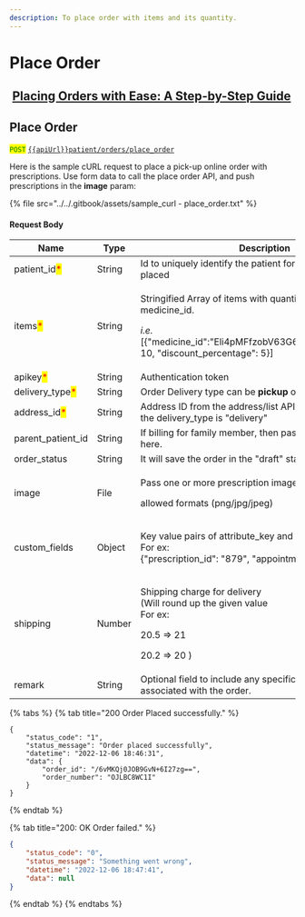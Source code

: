 ```yaml
---
description: To place order with items and its quantity.
---
```


# Place Order

## <img src="https://static.vecteezy.com/system/resources/thumbnails/018/930/572/small/youtube-logo-youtube-icon-transparent-free-png.png" alt="" data-size="line"> [Placing Orders with Ease: A Step-by-Step Guide](https://youtu.be/1TlUVPaWolI?si=2ybv22QYp_P3w994)

## Place Order

<mark style="color:green;">`POST`</mark> [`{{apiUrl}}patient/orders/place_order`](https://api.evitalrx.in/v1/patient/orders/place_order)

Here is the sample cURL request to place a pick-up online order with prescriptions. Use form data to call the place order API, and push prescriptions in the **image** param:

{% file src="../../.gitbook/assets/sample_curl - place_order.txt" %}

#### Request Body

| Name                                             | Type   | Description                                                                                                                                                                           |
| ------------------------------------------------ | ------ | ------------------------------------------------------------------------------------------------------------------------------------------------------------------------------------- |
| patient\_id<mark style="color:red;">\*</mark>    | String | Id to uniquely identify the patient for whom the order is placed                                                                                                                      |
| items<mark style="color:red;">\*</mark>          | String | <p>Stringified Array of items with quantity (in pills) and medicine_id.</p><p><em>i.e.</em> [{"medicine_id":"Eli4pMFfzobV63G67jtjZw==","quantity": 10, "discount_percentage": 5}]</p> |
| apikey<mark style="color:red;">\*</mark>         | String | Authentication token                                                                                                                                                                  |
| delivery\_type<mark style="color:red;">\*</mark> | String | Order Delivery type can be **pickup** or **delivery**                                                                                                                                 |
| address\_id<mark style="color:red;">\*</mark>    | String | Address ID from the address/list API.  required in case of the delivery\_type is "delivery"                                                                                           |
| parent\_patient\_id                              | String | If billing for family member, then pass parent patient's ID here.                                                                                                                     |
| order\_status                                    | String | It will save the order in the "draft" status.                                                                                                                                         |
| image                                            | File   | <p>Pass one or more prescription images in FormData.</p><p></p><p>allowed formats (png/jpg/jpeg)</p>                                                                                  |
| custom\_fields                                   | Object | <p>Key value pairs of attribute_key and it's value.<br>For ex: <br>{"prescription_id": "879", "appointment_id": "123"}</p>                                                            |
| shipping                                         | Number | <p>Shipping charge for delivery<br>(Will round up the given value<br>For ex: </p><p>20.5 => 21</p><p>20.2 => 20 )</p>                                                                 |
| remark                                           | String | Optional field to include any specific notes or instructions associated with the order.                                                                                               |



{% tabs %}
{% tab title="200 Order Placed successfully." %}
```
{
    "status_code": "1",
    "status_message": "Order placed successfully",
    "datetime": "2022-12-06 18:46:31",
    "data": {
        "order_id": "/6vMKQj0JOB9GvN+6I27zg==",
        "order_number": "OJLBC8WC1I"
    }
}
```
{% endtab %}

{% tab title="200: OK Order failed." %}
```json
{
    "status_code": "0",
    "status_message": "Something went wrong",
    "datetime": "2022-12-06 18:47:41",
    "data": null
}
```
{% endtab %}
{% endtabs %}

